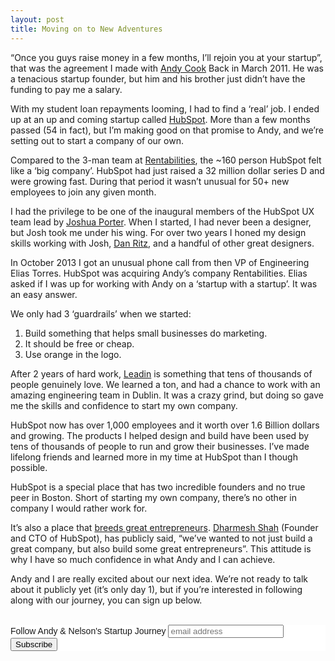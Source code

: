 ```yaml
---
layout: post
title: Moving on to New Adventures
---
```


“Once you guys raise money in a few months, I’ll rejoin you at your startup”, that was the agreement I made with [Andy Cook][1] Back in March 2011. He was a tenacious startup founder, but him and his brother just didn’t have the funding to pay me a salary.

With my student loan repayments looming, I had to find a ‘real’ job. I ended up at an up and coming startup called [HubSpot][2]. More than a few months passed (54 in fact), but I’m making good on that promise to Andy, and we’re setting out to start a company of our own.

Compared to the 3-man team at [Rentabilities][3], the ~160 person HubSpot felt like a ‘big company’. HubSpot had just raised a 32 million dollar series D and were growing fast. During that period it wasn’t unusual for 50+ new employees to join any given month.

I had the privilege to be one of the inaugural members of the HubSpot UX team lead by [Joshua Porter][4]. When I started, I had never been a designer, but Josh took me under his wing. For over two years I honed my design skills working with Josh, [Dan Ritz][5], and a handful of other great designers.

In October 2013 I got an unusual phone call from then VP of Engineering Elias Torres. HubSpot was acquiring Andy’s company Rentabilities. Elias asked if I was up for working with Andy on a ‘startup with a startup’. It was an easy answer.

We only had 3 ‘guardrails’ when we started:

1. Build something that helps small businesses do marketing.
2. It should be free or cheap.
3. Use orange in the logo.

After 2 years of hard work, [Leadin][6] is something that tens of thousands of people genuinely love. We learned a ton, and had a chance to work with an amazing engineering team in Dublin. It was a crazy grind, but doing so gave me the skills and confidence to start my own company.

HubSpot now has over 1,000 employees and it worth over 1.6 Billion dollars and growing. The products I helped design and build have been used by tens of thousands of people to run and grow their businesses. I’ve made lifelong friends and learned more in my time at HubSpot than I though possible.

HubSpot is a special place that has two incredible founders and no true peer in Boston. Short of starting my own company, there’s no other in company I would rather work for.

It’s also a place that [breeds great entrepreneurs][7]. [Dharmesh Shah][8] (Founder and CTO of HubSpot), has publicly said, “we’ve wanted to not just build a great company, but also build some great entrepreneurs”. This attitude is why I have so much confidence in what Andy and I can achieve.

Andy and I are really excited about our next idea. We’re not ready to talk about it publicly yet (it’s only day 1), but if you’re interested in following along with our journey, you can sign up below.

<br>

<link href="//cdn-images.mailchimp.com/embedcode/slim-081711.css" rel="stylesheet" type="text/css">
<style type="text/css">
	#mc_embed_signup{background:#fff; clear:left; font:14px Helvetica,Arial,sans-serif; }
</style>
<div id="mc_embed_signup">
  <form action="//gnelsonj.us6.list-manage.com/subscribe/post?u=08208a8f14640e10c7666754e&amp;id=2e5f3192e1&amp;SIGNUP_LOC=gnelsonj" method="post" id="mc-embedded-subscribe-form" name="mc-embedded-subscribe-form" class="validate" target="\_blank" novalidate>
      <div id="mc_embed_signup_scroll">
  	<label for="mce-EMAIL">Follow Andy &amp; Nelson's Startup Journey</label>
  	<input type="email" value="" name="EMAIL" class="email" id="mce-EMAIL" placeholder="email address" required>
      <div style="position: absolute; left: -5000px;"><input type="text" name="b_08208a8f14640e10c7666754e_2e5f3192e1" tabindex="-1" value=""></div>
      <div class="clear"><input type="submit" value="Subscribe" name="subscribe" id="mc-embedded-subscribe" class="button"></div>
      </div>
  </form>
</div>

[1]: http://twitter.com/andygcook "Andy Cook"
[2]: http://hubspot.com "HubSpot"
[3]: https://angel.co/rentabilities "Rentabilities"
[4]: http://twitter.com/bokardo "Joshua Porter"
[5]: https://twitter.com/danritz "Dan Ritz"
[6]: http://leadin.com "Leadin"
[7]: http://genuinevc.com/archives/2014/12/03/unique-powerful-way-hubspot-mafia-impacting-boston-startups.html "HubSpot Mafia"
[8]: http://twitter.com/dharmesh "Dharmesh Shah"
[9]: http://tettra.co "Tettra"
